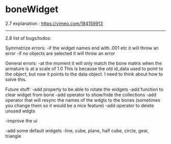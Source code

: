 # boneWidget

2.7 explanation : https://vimeo.com/184159913

----------
2.8 list of bugs/todos:

Symmetrize errors:
-if the widget names end with .001 etc it will throw an error
-if no objects are selected it will throw an error

General errors:
-at the moment it will only match the bone matrix when the armature is at a scale of 1.0  This is because the old id_data used to point to the object, but now it points to the data object.
I need to think about how to solve this.

Future stuff:
-add property to be able to rotate the widgets
-add function to clear widget from bone
-add operator to show/hide the collections
-add operator that will resync the names of the wdgts to the bones
(sometimes you change them so it would be a nice feature)
-add operator to delete unused wdgts


-improve the ui

-add some default widgets
    -line, cube, plane, half cube, circle, gear, triangle
